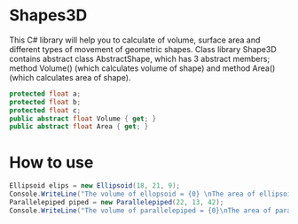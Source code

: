 # Shapes3D
This C# library will help you to calculate of volume, surface area and different types of movement of geometric shapes.
Class library Shape3D contains abstract class AbstractShape, which has 3 abstract members; method Volume() (which calculates volume of shape) and method Area() (which calculates area of shape). 
```C#
protected float a;
protected float b;
protected float c;
public abstract float Volume { get; }
public abstract float Area { get; }
```
# How to use
```C#
Ellipsoid elips = new Ellipsoid(18, 21, 9);
Console.WriteLine("The volume of ellopsoid = {0} \nThe area of ellipsoid = {1}", elips.Volume, elips.Area);
Parallelepiped piped = new Parallelepiped(22, 13, 42);
Console.WriteLine("The volume of parallelepiped = {0}\nThe area of parallelepiped = {1}", piped.Volume, piped.Area);
```
